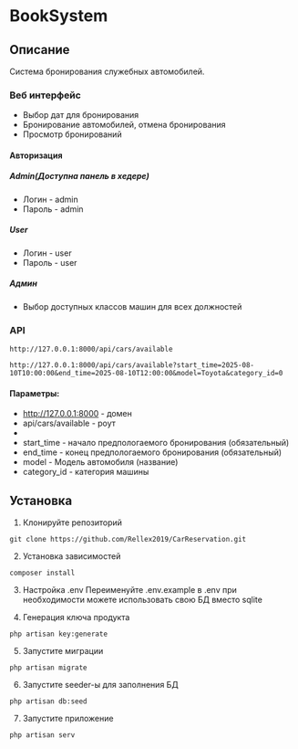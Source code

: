 # BookSystem
## Описание 
Система бронирования служебных автомобилей. 

### Веб интерфейс 
- Выбор дат для бронирования
- Бронирование автомобилей, отмена бронирования
- Просмотр бронирований
#### Авторизация
##### Admin(Доступна панель в хедере)
- Логин - admin
- Пароль - admin
##### User
- Логин - user
- Пароль - user
##### Админ
- Выбор доступных классов машин для всех должностей
### API
```
http://127.0.0.1:8000/api/cars/available
```
```
http://127.0.0.1:8000/api/cars/available?start_time=2025-08-10T10:00:00&end_time=2025-08-10T12:00:00&model=Toyota&category_id=0
```
#### Параметры:
- http://127.0.0.1:8000 - домен
- api/cars/available - роут
- 
- start_time - начало предпологаемого бронирования (обязательный)
- end_time - конец предпологаемого бронирования (обязательный)
- model - Модель автомобиля (название)
- category_id - категория машины
## Установка
1. Клонируйте репозиторий
```
git clone https://github.com/Rellex2019/CarReservation.git
```
2. Установка зависимостей
```
composer install
```
3. Настройка .env
Переименуйте .env.example в .env при необходимости можете использовать свою БД вместо sqlite

4. Генерация ключа продукта
```
php artisan key:generate
```
5. Запустите миграции
```
php artisan migrate
```
6. Запустите seeder-ы для заполнения БД
```
php artisan db:seed
```
7. Запустите приложение
```
php artisan serv
```
